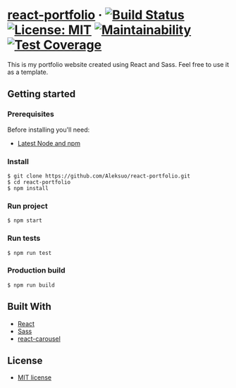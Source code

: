 # [react-portfolio](https://aleksuo.github.io/react-portfolio/) · [![Build Status](https://travis-ci.org/Aleksuo/react-portfolio.svg?branch=master)](https://travis-ci.org/Aleksuo/react-portfolio) [![License: MIT](https://img.shields.io/badge/License-MIT-yellow.svg)](https://opensource.org/licenses/MIT) [![Maintainability](https://api.codeclimate.com/v1/badges/9f48fad3a8266b17a2b5/maintainability)](https://codeclimate.com/github/Aleksuo/react-portfolio/maintainability) [![Test Coverage](https://api.codeclimate.com/v1/badges/9f48fad3a8266b17a2b5/test_coverage)](https://codeclimate.com/github/Aleksuo/react-portfolio/test_coverage)

This is my portfolio website created using React and Sass. Feel free to use it as a template.

## Getting started

### Prerequisites

Before installing you'll need:

* [Latest Node and npm](https://nodejs.org/en/)

### Install

    $ git clone https://github.com/Aleksuo/react-portfolio.git
    $ cd react-portfolio
    $ npm install

### Run project
    $ npm start

### Run tests
    $ npm run test

### Production build
    $ npm run build

## Built With
 * [React](https://github.com/facebook/react)
 * [Sass](https://github.com/sass/sass)
 * [react-carousel](https://github.com/brainhubeu/react-carousel)

## License
* [MIT license](https://opensource.org/licenses/mit-license.php)